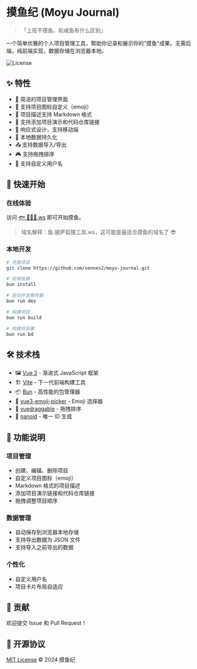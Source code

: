 # 摸鱼纪 (Moyu Journal)

> 「上班不摸鱼，和咸鱼有什么区别」

一个简单优雅的个人项目管理工具，帮助你记录和展示你的"摸鱼"成果。无需后端，纯前端实现，数据存储在浏览器本地。

![License](https://img.shields.io/github/license/sennes2/moyu-journal)

## ✨ 特性

- 🎯 简洁的项目管理界面
- 🎨 支持项目图标自定义（emoji）
- 📝 项目描述支持 Markdown 格式
- 🔗 支持添加项目演示和代码仓库链接
- 📱 响应式设计，支持移动端
- 💾 本地数据持久化
- 📤 支持数据导入/导出
- 🎮 支持拖拽排序
- 👤 支持自定义用户名

## 🚀 快速开始

### 在线体验

访问 [🐟.🍕🦊🔧.ws](https://🐟.🍕🦊🔧.ws) 即可开始摸鱼。

> 域名解释：鱼.披萨狐狸工具.ws，这可能是最适合摸鱼的域名了 😎

### 本地开发

```bash
# 克隆项目
git clone https://github.com/sennes2/moyu-journal.git

# 安装依赖
bun install

# 启动开发服务器
bun run dev

# 构建项目
bun run build

# 构建并部署
bun run bd
```

## 🛠️ 技术栈

- 🖼️ [Vue 3](https://vuejs.org/) - 渐进式 JavaScript 框架
- 🏗️ [Vite](https://vitejs.dev/) - 下一代前端构建工具
- 📦 [Bun](https://bun.sh/) - 高性能的包管理器
- 🎨 [vue3-emoji-picker](https://github.com/wobsoriano/vue3-emoji-picker) - Emoji 选择器
- 🎯 [vuedraggable](https://github.com/SortableJS/Vue.Draggable) - 拖拽排序
- 🔑 [nanoid](https://github.com/ai/nanoid) - 唯一 ID 生成

## 📝 功能说明

### 项目管理
- 创建、编辑、删除项目
- 自定义项目图标（emoji）
- Markdown 格式的项目描述
- 添加项目演示链接和代码仓库链接
- 拖拽调整项目顺序

### 数据管理
- 自动保存到浏览器本地存储
- 支持导出数据为 JSON 文件
- 支持导入之前导出的数据

### 个性化
- 自定义用户名
- 项目卡片布局自适应

## 🤝 贡献

欢迎提交 Issue 和 Pull Request！

## 📄 开源协议

[MIT License](LICENSE) © 2024 摸鱼纪
